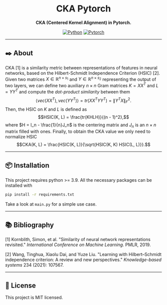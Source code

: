 <div align="center">

# CKA Pytorch
**CKA (Centered Kernel Alignment) in Pytorch.**

[![Python](https://img.shields.io/badge/Python-3776AB?style=for-the-badge&logo=python&logoColor=white)]()
[![Pytorch](https://img.shields.io/badge/PyTorch-EE4C2C?style=for-the-badge&logo=pytorch&logoColor=white)](https://github.com/pytorch/pytorch)

---
</div>

## :black_nib: About
CKA [1] is a similarity metric between representations of features in neural networks, based on the Hilbert-Schmidt Independence Criterion (HSIC) [2].  
Given two matrices $X \in \mathbb{R}^{n\times s_1}$ and $Y \in \mathbb{R}^{n\times s_2}$ representing the output of two layers, we can define two auxiliary $n \times n$ Gram matrices $K=XX^T$ and $L=YY^T$ and compute the *dot-product similarity* between them
$$\langle vec(XX^T), vec(YY^T)\rangle = tr(XX^T YY^T) = \lVert Y^T X \rVert_F^2.$$
Then, the HSIC on $K$ and $L$ is defined as
$$HSIC(K, L) = \frac{tr(KHLH)}{(n - 1)^2},$$
where $H = I_n - \frac{1}{n}J_n$ is the centering matrix and $J_n$ is an $n \times n$ matrix filled with ones. Finally, to obtain the CKA value we only need to normalize HSIC
$$CKA(K, L) = \frac{HSIC(K, L)}{\sqrt{HSIC(K, K) HSIC(L, L)}}.$$

---

## :package: Installation
This project requires python >= 3.9. All the necessary packages can be installed with
```bash
pip install -r requirements.txt
```
Take a look at `main.py` for a simple use case.

---

## :books: Bibliography
[1] Kornblith, Simon, et al. "Similarity of neural network representations revisited." *International Conference on Machine Learning*. PMLR, 2019.

[2] Wang, Tinghua, Xiaolu Dai, and Yuze Liu. "Learning with Hilbert–Schmidt independence criterion: A review and new perspectives." *Knowledge-based systems* 234 (2021): 107567.

---

## :memo: License
This project is MIT licensed.
